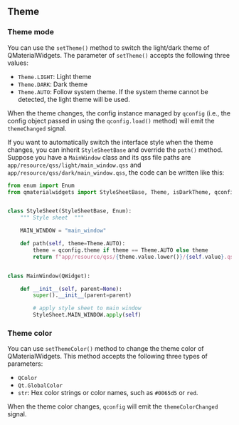 ## Theme

### Theme mode
You can use the `setTheme()` method to switch the light/dark theme of QMaterialWidgets. The parameter of `setTheme()` accepts the following three values:
* `Theme.LIGHT`: Light theme
* `Theme.DARK`: Dark theme
* `Theme.AUTO`: Follow system theme. If the system theme cannot be detected, the light theme will be used.

When the theme changes, the config instance managed by `qconfig` (i.e., the config object passed in using the `qconfig.load()` method) will emit the `themeChanged` signal.

If you want to automatically switch the interface style when the theme changes, you can inherit `StyleSheetBase` and override the `path()` method. Suppose you have a `MainWindow` class and its qss file paths are `app/resource/qss/light/main_window.qss` and `app/resource/qss/dark/main_window.qss`, the code can be written like this:

```python
from enum import Enum
from qmaterialwidgets import StyleSheetBase, Theme, isDarkTheme, qconfig


class StyleSheet(StyleSheetBase, Enum):
    """ Style sheet  """

    MAIN_WINDOW = "main_window"

    def path(self, theme=Theme.AUTO):
        theme = qconfig.theme if theme == Theme.AUTO else theme
        return f"app/resource/qss/{theme.value.lower()}/{self.value}.qss"


class MainWindow(QWidget):

    def __init__(self, parent=None):
        super().__init__(parent=parent)

        # apply style sheet to main window
        StyleSheet.MAIN_WINDOW.apply(self)
```


### Theme color
You can use `setThemeColor()` method to change the theme color of QMaterialWidgets. This method accepts the following three types of parameters:
* `QColor`
* `Qt.GlobalColor`
* `str`: Hex color strings or color names, such as `#0065d5` or `red`.

When the theme color changes, `qconfig` will emit the `themeColorChanged` signal.